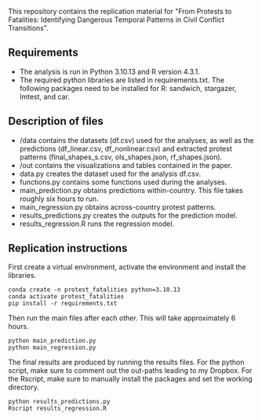 This repository contains the replication material for "From Protests to Fatalities: Identifying Dangerous Temporal Patterns in Civil Conflict Transitions".

## Requirements
- The analysis is run in Python 3.10.13 and R version 4.3.1.
- The required python libraries are listed in requirements.txt. The following packages need to be installed for R: sandwich, stargazer, lmtest, and car.

## Description of files 
- /data contains the datasets (df.csv) used for the analyses, as well as the predictions (df_linear.csv, df_nonlinear.csv) and extracted protest patterns (final_shapes_s.csv, ols_shapes.json, rf_shapes.json).
- /out contains the visualizations and tables contained in the paper. 
- data.py creates the dataset used for the analysis df.csv. 
- functions.py contains some functions used during the analyses. 
- main_prediction.py obtains predictions within-country. This file takes roughly six hours to run. 
- main_regression.py obtains across-country protest patterns. 
- results_predictions.py creates the outputs for the prediction model. 
- results_regression.R runs the regression model. 

## Replication instructions
First create a virtual environment, activate the environment and install the libraries. 

```
conda create -n protest_fatalities python=3.10.13
conda activate protest_fatalities
pip install -r requirements.txt
```

Then run the main files after each other. This will take approximately 6 hours.

```
python main_prediction.py
python main_regression.py
```

The final results are produced by running the results files. For the python script, make sure to comment out the out-paths leading to my Dropbox. For the Rscript, make sure to manually install the packages and set the working directory. 

 ```
python results_predictions.py
Rscript results_regression.R
```

